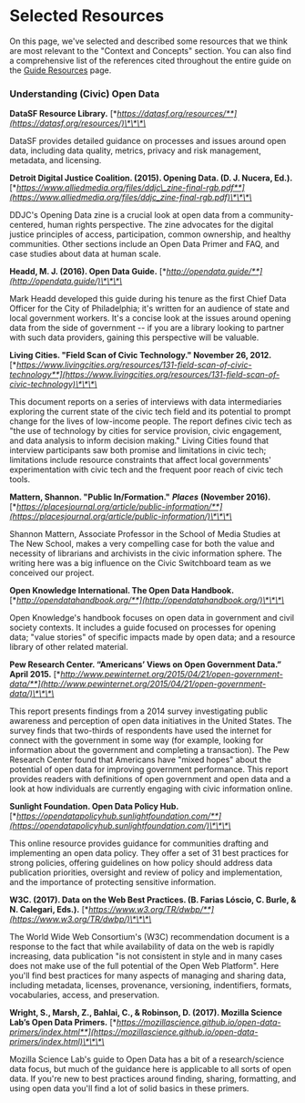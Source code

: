 # Selected Resources

On this page, we've selected and described some resources that we think are most relevant to the "Context and Concepts" section. You can also find a comprehensive list of the references cited throughout the entire guide on the [Guide Resources](https://civic-switchboard.gitbook.io/guide/guide-resources) page.

### **Understanding \(Civic\) Open Data**

**DataSF Resource Library.** [**https://datasf.org/resources/**](https://datasf.org/resources/)\*\*\*\*

DataSF provides detailed guidance on processes and issues around open data, including data quality, metrics, privacy and risk management, metadata, and licensing.

**Detroit Digital Justice Coalition. \(2015\). Opening Data. \(D. J. Nucera, Ed.\).**  [**https://www.alliedmedia.org/files/ddjc\_zine-final-rgb.pdf**](https://www.alliedmedia.org/files/ddjc_zine-final-rgb.pdf)\*\*\*\*

DDJC's Opening Data zine is a crucial look at open data from a community-centered, human rights perspective. The zine advocates for the digital justice principles of access, participation, common ownership, and healthy communities. Other sections include an Open Data Primer and FAQ, and case studies about data at human scale.

**Headd, M. J. \(2016\). Open Data Guide.** [**http://opendata.guide/**](http://opendata.guide/)\*\*\*\*

Mark Headd developed this guide during his tenure as the first Chief Data Officer for the City of Philadelphia; it's written for an audience of state and local government workers. It's a concise look at the issues around opening data from the side of government -- if you are a library looking to partner with such data providers, gaining this perspective will be valuable.

**Living Cities. "Field Scan of Civic Technology." November 26, 2012.** [**https://www.livingcities.org/resources/131-field-scan-of-civic-technology**](https://www.livingcities.org/resources/131-field-scan-of-civic-technology)\*\*\*\*

This document reports on a series of interviews with data intermediaries exploring the current state of the civic tech field and its potential to prompt change for the lives of low-income people. The report defines civic tech as "the use of technology by cities for service provision, civic engagement, and data analysis to inform decision making." Living Cities found that interview participants saw both promise and limitations in civic tech; limitations include resource constraints that affect local governments' experimentation with civic tech and the frequent poor reach of civic tech tools.

**Mattern, Shannon. "Public In/Formation."** _**Places**_ **\(November 2016\).** [**https://placesjournal.org/article/public-information/**](https://placesjournal.org/article/public-information/)\*\*\*\*

Shannon Mattern, Associate Professor in the School of Media Studies at The New School, makes a very compelling case for both the value and necessity of librarians and archivists in the civic information sphere. The writing here was a big influence on the Civic Switchboard team as we conceived our project.

**Open Knowledge International. The Open Data Handbook.** [**http://opendatahandbook.org/**](http://opendatahandbook.org/)\*\*\*\*

Open Knowledge's handbook focuses on open data in government and civil society contexts. It includes a guide focused on processes for opening data; "value stories" of specific impacts made by open data; and a resource library of other related material.

**Pew Research Center. “Americans’ Views on Open Government Data.” April 2015.** [**http://www.pewinternet.org/2015/04/21/open-government-data/**](http://www.pewinternet.org/2015/04/21/open-government-data/)\*\*\*\*

This report presents findings from a 2014 survey investigating public awareness and perception of open data initiatives in the United States. The survey finds that two-thirds of respondents have used the internet for connect with the government in some way \(for example, looking for information about the government and completing a transaction\). The Pew Research Center found that Americans have "mixed hopes" about the potential of open data for improving government performance. This report provides readers with definitions of open government and open data and a look at how individuals are currently engaging with civic information online.

**Sunlight Foundation. Open Data Policy Hub.**  [**https://opendatapolicyhub.sunlightfoundation.com/**](https://opendatapolicyhub.sunlightfoundation.com/)\*\*\*\*

This online resource provides guidance for communities drafting and implementing an open data policy. They offer a set of 31 best practices for strong policies, offering guidelines on how policy should address data publication priorities, oversight and review of policy and implementation, and the importance of protecting sensitive information.

**W3C. \(2017\). Data on the Web Best Practices. \(B. Farias Lóscio, C. Burle, & N. Calegari, Eds.\).**  [**https://www.w3.org/TR/dwbp/**](https://www.w3.org/TR/dwbp/)\*\*\*\*

The World Wide Web Consortium's \(W3C\) recommendation document is a response to the fact that while availability of data on the web is rapidly increasing, data publication "is not consistent in style and in many cases does not make use of the full potential of the Open Web Platform". Here you'll find best practices for many aspects of managing and sharing data, including metadata, licenses, provenance, versioning, indentifiers, formats, vocabularies, access, and preservation.

**Wright, S., Marsh, Z., Bahlai, C., & Robinson, D. \(2017\). Mozilla Science Lab’s Open Data Primers.** [**https://mozillascience.github.io/open-data-primers/index.html**](https://mozillascience.github.io/open-data-primers/index.html)\*\*\*\*

Mozilla Science Lab's guide to Open Data has a bit of a research/science data focus, but much of the guidance here is applicable to all sorts of open data. If you're new to best practices around finding, sharing, formatting, and using open data you'll find a lot of solid basics in these primers.

